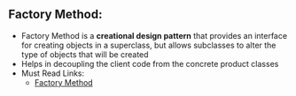 Factory Method:
--------------
+	Factory Method is a **creational design pattern** that provides an interface 
	for creating objects in a superclass, but allows subclasses to alter the
	type of objects that will be created
+	Helps in decoupling the client code from the concrete product classes
+	Must Read Links:
	+	[Factory Method](https://refactoring.guru/design-patterns/factory-method)
	